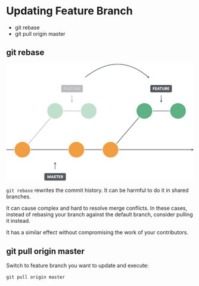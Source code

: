# Updating Feature Branch

- git rebase
- git pull origin master


## git rebase

![rebase](_images/rebase-png.png)

`git rebase` rewrites the commit history. It can be harmful to do it in shared branches. 

It can cause complex and hard to resolve merge conflicts. In these cases, instead of rebasing your branch against the default branch, consider pulling it instead. 

It has a similar effect without compromising the work of your contributors.

## git pull origin master

Switch to feature branch you want to update and execute:

```
git pull origin master
```